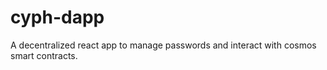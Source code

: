# cyph-dapp
A decentralized react app to manage passwords and interact with cosmos smart contracts.
